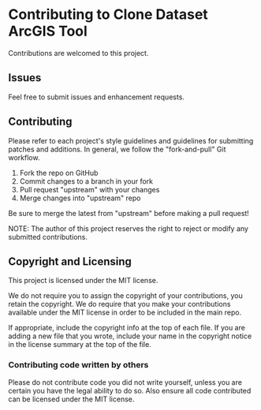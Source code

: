 # Contributing to Clone Dataset ArcGIS Tool

Contributions are welcomed to this project.

## Issues

Feel free to submit issues and enhancement requests.

## Contributing

Please refer to each project's style guidelines and guidelines for submitting patches and additions. In general, we follow the "fork-and-pull" Git workflow.

 1. Fork the repo on GitHub
 2. Commit changes to a branch in your fork
 3. Pull request "upstream" with your changes
 4. Merge changes into "upstream" repo

Be sure to merge the latest from "upstream" before making a pull request!

NOTE: The author of this project reserves the right to reject or modify any submitted contributions.

## Copyright and Licensing

This project is licensed under the MIT license.

We do not require you to assign the copyright of your contributions, you retain the copyright. We do require that you make your contributions available under the MIT license in order to be included in the main repo.

If appropriate, include the copyright info at the top of each file. If you are adding a new file that you wrote, include your name in the copyright notice in the license summary at the top of the file.

### Contributing code written by others

Please do not contribute code you did not write yourself, unless you are certain you have the legal ability to do so. Also ensure all code contributed can be licensed under the MIT license.